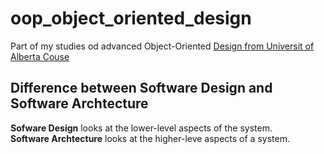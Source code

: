 # oop_object_oriented_design

Part of my studies od advanced Object-Oriented [Design from Universit of Alberta Couse](https://www.coursera.org/learn/software-architecture)


## Difference between Software Design and Software Archtecture

**Sofware Design** looks at the lower-level aspects of the system.  
**Software Archtecture** looks at the higher-leve aspects of a system.
